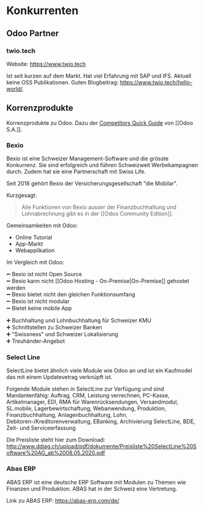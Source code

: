 # Konkurrenten

## Odoo Partner

### twio.tech

Website: <https://www.twio.tech>

Ist seit kurzen auf dem Markt. Hat viel Erfahrung mit SAP und IFS. Aktuell keine OSS Publikationen. Guten Blogbeitrag: https://www.twio.tech/hello-world/.

## Korrenzprodukte

Korrenzprodukte zu Odoo. Dazu der [Competitors Quick Guide](https://docs.google.com/document/d/1k031H9SoJb5PU8whkzicDwk8B_iTGCdoDXGiPsY8gYg/edit#heading=h.aghkkzwj1pgq) von [[Odoo S.A.]].

### Bexio

Bexio ist eine Schweizer Management-Software und die grösste Konkurrenz. Sie sind erfolgreich und führen Schweizweit Werbekampagnen durch. Zudem hat sie eine Partnerschaft mit Swiss Life.

Seit 2018 gehört Bexio der Versicherungsgesellschaft "die Mobilar". 

Kurzgesagt:

> Alle Funktionen von Bexio ausser der Finanzbuchhaltung und Lohnabrechnung gibt es in der [[Odoo Community Edition]].

Gemeinsamkeiten mit Odoo:

* Online Tutorial
* App-Markt
* Webapplikation

Im Vergleich mit Odoo:

➖ Bexio ist nicht Open Source  
➖ Bexio kann nicht [[Odoo Hosting - On-Premise|On-Premise]] gehostet werden  
➖ Bexio bietet nicht den gleichen Funktionsumfang  
➖ Bexio ist nicht modular  
➖ Bietet keine mobile App  

➕ Buchhaltung und Lohnbuchhaltung für Schweizer KMU  
➕ Schnittstellen zu Schweizer Banken  
➕ "Swissness" und Schweizer Lokalisierung  
➕ Treuhänder-Angebot  

### Select Line 
SelectLine bietet ähnlich viele Module wie Odoo an und ist ein Kaufmodel das mit einem Updatevetrag verknüpft ist.

Folgende Module stehen in SelectLine zur Verfügung und sind Mandantenfähig: 
Auftrag, CRM, Leistung verrechnen, PC-Kasse, Artikelmanager, EDI, RMA für Warenrücksendungen, Versandmodul, SL.mobile, Lagerbewirtschaftung, Webanwendung, Produktion, Finanzbuchhaltung, Anlagenbuchhaltung, Lohn, 
Debitoren-/Kreditorenverwaltung, EBanking,  Archivierung SelectLine, BDE, Zeit- und Serviceerfassung

Die Preisliste steht hier zum Download: <http://www.ddiag.ch/upload/pdf/dokumente/Preisliste%20SelectLine%20Software%20AG_ab%2008.05.2020.pdf>

### Abas ERP
ABAS ERP ist eine deutsche ERP Software mit Modulen zu Themen wie Finanzen und Produktion. ABAS hat in der Schweiz eine Vertretung.

Link zu ABAS ERP: <https://abas-erp.com/de/>

